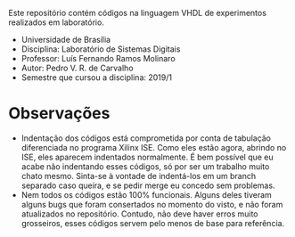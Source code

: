 Este repositório contém códigos na linguagem VHDL de experimentos realizados em laboratório.
- Universidade de Brasília
- Disciplina: Laboratório de Sistemas Digitais
- Professor: Luís Fernando Ramos Molinaro
- Autor: Pedro V. R. de Carvalho
- Semestre que cursou a disciplina: 2019/1
# Observações
  - Indentação dos códigos está comprometida por conta de tabulação diferenciada no programa Xilinx ISE. Como eles estão agora, abrindo no ISE, eles aparecem indentados normalmente. É bem possível que eu acabe não indentando esses códigos, só por ser um trabalho muito chato mesmo. Sinta-se à vontade de indentá-los em um branch separado caso queira, e se pedir merge eu concedo sem problemas.
  - Nem todos os códigos estão 100% funcionais. Alguns deles tiveram alguns bugs que foram consertados no momento do visto, e não foram atualizados no repositório. Contudo, não deve haver erros muito grosseiros, esses códigos servem pelo menos de base para referência.
